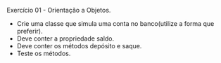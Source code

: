 Exercício 01 - Orientação a Objetos.

- Crie uma classe que simula uma conta no banco(utilize a forma que preferir).
- Deve conter a propriedade saldo.
- Deve conter os métodos depósito e saque.
- Teste os métodos. 